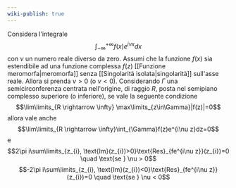 ```yaml
---
wiki-publish: true
---
```

Considera l'integrale
$$\int_{-\infty}^{+\infty}f(x)e^{i\nu x}dx$$
con $\nu$ un numero reale diverso da zero. Assumi che la funzione $f(x)$ sia estendibile ad una funzione complessa $f(z)$ [[Funzione meromorfa|meromorfa]] senza [[Singolarità isolata|singolarità]] sull'asse reale. Allora si prenda $\nu>0$ (o $\nu<0$). Considerando $\Gamma$ una semicirconferenza centrata nell'origine, di raggio $R$, posta nel semipiano complesso superiore (o inferiore), se vale la seguente condizione
$$\lim\limits_{R \rightarrow \infty} \max\limits_{z\in\Gamma}|f(z)|=0$$
allora vale anche
$$\lim\limits_{R \rightarrow \infty}\int_{\Gamma}f(z)e^{i\nu z}dz=0$$
e
$$2\pi i\sum\limits_{z_{i}, \text{Im}(z_{i})>0}\text{Res}_{fe^{i\nu z}}(z_{i})=0 \quad \text{se } \nu > 0$$
$$-2\pi i\sum\limits_{z_{i}, \text{Im}(z_{i})<0}\text{Res}_{fe^{i\nu z}}(z_{i})=0 \quad \text{se } \nu < 0$$
